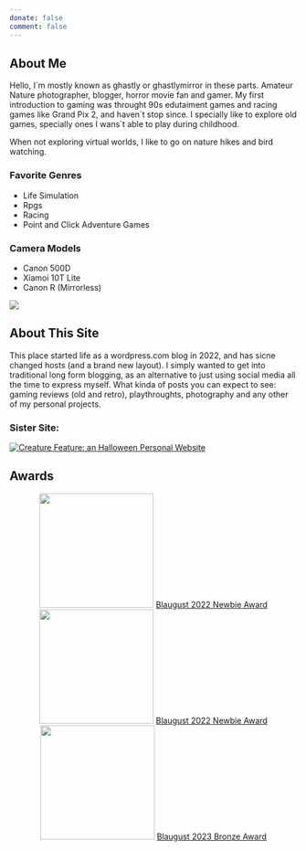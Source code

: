 ```yaml
---
donate: false
comment: false
---
```


## About Me
Hello, I´m mostly known as ghastly or ghastlymirror in these parts. Amateur Nature photographer, blogger, horror movie fan and gamer.
My first introduction to gaming was throught 90s edutaiment games and racing games like Grand Pix 2, and haven´t stop since. I specially like to explore old games, specially ones I wans´t able to play during childhood.

When not exploring virtual worlds, I like to go on nature hikes and bird watching. 

### Favorite Genres
- Life Simulation
- Rpgs
- Racing
- Point and Click Adventure Games

### Camera Models
- Canon 500D
- Xiamoi 10T Lite
- Canon R (Mirrorless)


<a href="https://www.exophase.com/user/ghastlymirror/"><img src="https://card.exophase.com/2/0/271973.png?1726006286"></a>

## About This Site

This place started life as a wordpress.com blog in 2022, and has sicne changed hosts (and a brand new layout).
 I simply wanted to get into traditional long form blogging, as an alternative to just using social media all the time to express myself. 
What kinda of posts you can expect to see: gaming reviews (old and retro), playthroughts, photography and any other of my personal projects.

### Sister Site:
 <a href="https://creaturefeature.neocities.org/"><img src="/creaturefeaturebutton.png" title="Creature Feature: an Halloween Personal Website"></a>


## Awards


<div align="center">
<Img src="/blaugust2022-newbie.png" width="200">
<a href="https://aggronaut.com/2022/09/01/blaugust-2022-in-review/">Blaugust 2022 Newbie Award</a>

<img src="blaugust2022-silver.png" width="200">
<a href="https://aggronaut.com/2022/09/01/blaugust-2022-in-review/">Blaugust 2022 Newbie Award</a>

<img src="/Blaugust-2023-Bronze.png" width="200">
<a href="https://aggronaut.com/2023/09/01/blaugust-2023-in-review/">Blaugust 2023 Bronze Award</a>
</div>